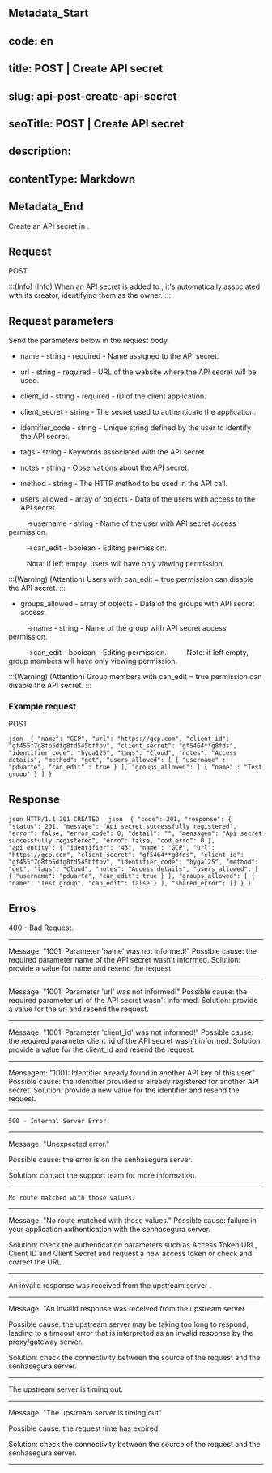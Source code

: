 ## Metadata_Start 
## code: en
## title: POST | Create API secret 
## slug: api-post-create-api-secret 
## seoTitle: POST | Create API secret 
## description:  
## contentType: Markdown 
## Metadata_End
Create an API secret in .



## Request

  POST 


:::(Info) (Info)
When an API secret is added to , it's automatically associated with its creator, identifying them as the owner.
:::


## Request parameters
Send the parameters below in the request body.


* name - string - required -  Name assigned to the API secret.



* url - string - required - URL of the website where the API secret will be used.



* client_id - string - required - ID of the client application. 



* client_secret - string  - The secret used to authenticate the application.



* identifier_code - string - Unique string defined by the user to identify the API secret.



* tags - string - Keywords associated with the API secret.


 
* notes - string - Observations about the API secret.

 
* method - string - The HTTP method to be used in the API call. 



* users_allowed - array of objects - Data of the users with access to the API secret.



&nbsp;&emsp;&emsp;&nbsp;→username - string - Name of the user with API secret access permission.


&nbsp;&emsp;&emsp;&nbsp;→can_edit - boolean - Editing permission. 

&nbsp;&emsp;&emsp;&nbsp;Nota: if left empty, users will have only viewing permission.

:::(Warning) (Attention)
Users with can_edit = true permission can disable the API secret.
:::


* groups_allowed - array of objects - Data of the groups with API secret access.

&nbsp;&emsp;&emsp;&nbsp;→name - string - Name of the group with API secret access permission.


&nbsp;&emsp;&emsp;&nbsp;→can_edit - boolean - Editing permission.
&nbsp;&emsp;&emsp;&nbsp;Note: if left empty, group members will have only viewing permission.

:::(Warning) (Attention)
Group members with can_edit = true permission can disable the API secret.
:::

 ### Example request
 
   POST 

`json 
{
    "name": "GCP",
    "url": "https://gcp.com",
    "client_id": "gf455f7g8fb5dfg8fd545bffbv",
    "client_secret": "gf5464**g8fds",
    "identifier_code": "hyga125",
    "tags": "Cloud",
    "notes": "Access details",
    "method": "get",
     "users_allowed": [
        {
            "username" : "pduarte",
            "can_edit" : true
        }
    ],
    "groups_allowed": [
        {
            "name" : "Test group"
        }
    ]
}
`
  
  
  
  ## Response

 `json
HTTP/1.1 201 CREATED 
`
`json 
  {
    "code": 201,
    "response": {
        "status": 201,
        "message": "Api secret successfully registered",
        "error": false,
        "error_code": 0,
        "detail": "",
        "mensagem": "Api secret successfully registered",
        "erro": false,
        "cod_erro": 0
    },
    "api_entity": {
        "identifier": "43",
        "name": "GCP",
        "url": "https://gcp.com",
        "client_secret": "gf5464**g8fds",
        "client_id": "gf455f7g8fb5dfg8fd545bffbv",
        "identifier_code": "hyga125",
        "method": "get",
        "tags": "Cloud",
        "notes": "Access details",
        "users_allowed": [
            {
                "username": "pduarte",
                "can_edit": true
            }
        ],
        "groups_allowed": [
            {
                "name": "Test group",
                "can_edit": false
            }
        ],
        "shared_error": []
    }
}
 `
 
 ## Erros
 
 
400 - Bad Request.

***
Message: "1001: Parameter 'name' was not informed!"
Possible cause: the required parameter name of the API secret wasn't informed.
Solution: provide a value for name and resend the request.
  
  
* * *
    
Message: "1001: Parameter 'url' was not informed!"
Possible cause: the required parameter url of the API secret wasn't informed.
Solution: provide a value for the url and resend the request.
  
* * *

Message: "1001: Parameter 'client_id' was not informed!"
Possible cause: the required parameter client_id of the API secret wasn't informed.
Solution: provide a value for the client_id and resend the request.

* * *
    

    
Mensagem: "1001: Identifier already found in another API key of this user"
Possible cause: the identifier provided is already registered for another API secret.
Solution: provide a new value for the identifier and resend the request.

* * *




    500 - Internal Server Error.

***
    
Message: "Unexpected error."

Possible cause: the error is on the senhasegura server.
        
Solution: contact the support team for more information.
    
 ***
 
 
 
    No route matched with those values.

 ***
    
Message: "No route matched with those values."
Possible cause: failure in your application authentication with the senhasegura server.
        
Solution: check the authentication parameters such as Access Token URL, Client ID and  Client Secret and request a new access token or check and correct the URL. 
* * *

     

An invalid response was received from the upstream server
.

*** 
   
Message: "An invalid response was received from the upstream server
    
Possible cause: the upstream server may be taking too long to respond, leading to a timeout error that is interpreted as an invalid response by the proxy/gateway server.
        
Solution: check the connectivity between the source of the request and the senhasegura server.
***

     
   


The upstream server is timing out.

*** 
    
Message: "The upstream server is timing out"
    
Possible cause: the request time has expired.
        
Solution: check the connectivity between the source of the request and the senhasegura server.
* * *
